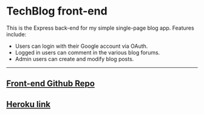 # TechBlog front-end

This is the Express back-end for my simple single-page blog app.
Features include:

* Users can login with their Google account via OAuth.
* Logged in users can comment in the various blog forums.
* Admin users can create and modify blog posts.

------
[Front-end Github Repo](https://github.com/rgilbert82/tech_blog_frontend)
------
[Heroku link](https://rg-tech-blog.herokuapp.com/)
------
